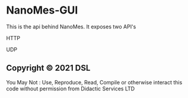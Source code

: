 # NanoMes-GUI

This is the api behind NanoMes. It exposes two API's

HTTP

UDP

## Copyright © 2021 DSL

You May Not : Use, Reproduce, Read, Compile or otherwise interact this code without permission from Didactic Services LTD
